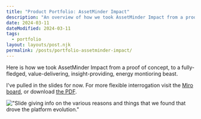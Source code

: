 ```yaml
---
title: "Product Portfolio: AssetMinder Impact"
description: "An overview of how we took AssetMinder Impact from a proof of concept, to a fully-fledged, value-delivering, insight-providing, energy montioring beast."
date: 2024-03-11
dateModified: 2024-03-11
tags:
  - portfolio
layout: layouts/post.njk
permalink: /posts/portfolio-assetminder-impact/
---
```

Here is how we took AssetMinder Impact from a proof of concept, to a fully-fledged, value-delivering, insight-providing, energy montioring beast.

I've pulled in the slides for now. For more flexible interrogation visit the [Miro board](https://miro.com/app/board/uXjVNmOFaTk=/?share_link_id=863125419425), or download [the PDF](https://cfergo.s3.eu-west-1.amazonaws.com/Product+Portfolio.pdf).

!["Slide giving info on the various reasons and things that we found that drove the platform evolution."](https://cfergo.s3.eu-west-1.amazonaws.com/Product+Portfolio+-+Drivers.jpg "Drivers: What data did we gather that drove the evolution of the platform?")